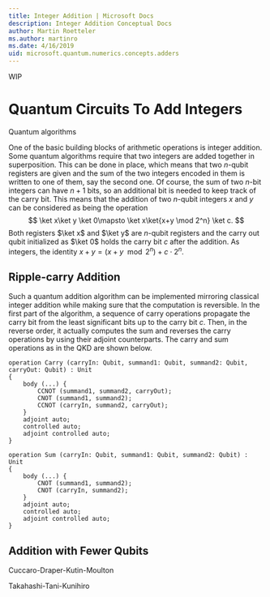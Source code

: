 ```yaml
---
title: Integer Addition | Microsoft Docs
description: Integer Addition Conceptual Docs
author: Martin Roetteler
ms.author: martinro
ms.date: 4/16/2019
uid: microsoft.quantum.numerics.concepts.adders
---
```


WIP

# Quantum Circuits To Add Integers 

Quantum algorithms 

One of the basic building blocks of arithmetic operations is integer addition. Some quantum algorithms require that two integers are added together in superposition. This can be done in place, which means that two $n$-qubit registers are given and the sum of the two integers encoded in them is written to one of them, say the second one. Of course, the sum of two $n$-bit integers can have $n+1$ bits, so an additional bit is needed to keep track of the carry bit. This means that the addition of two $n$-qubit integers $x$ and $y$ can be considered as being the operation
$$
\ket x\ket y \ket 0\mapsto \ket x\ket{x+y \mod 2^n} \ket c.
$$
Both registers $\ket x$ and $\ket y$ are $n$-qubit registers and the carry out qubit initialized as $\ket 0$ holds the carry bit $c$ after the addition. As integers, the identity $x + y = (x+y \mod 2^n) + c\cdot 2^n$.

## Ripple-carry Addition
Such a quantum addition algorithm can be implemented mirroring classical integer addition while making sure that the computation is reversible. In the first part of the algorithm, a sequence of carry operations propagate the carry bit from the least significant bits up to the carry bit $c$. Then, in the reverse order, it actually computes the sum and reverses the carry operations by using their adjoint counterparts. The carry and sum operations as in the QKD are shown below.

```qsharp
operation Carry (carryIn: Qubit, summand1: Qubit, summand2: Qubit, carryOut: Qubit) : Unit
{
    body (...) {
        CCNOT (summand1, summand2, carryOut);
        CNOT (summand1, summand2);
        CCNOT (carryIn, summand2, carryOut);
    }
    adjoint auto;
    controlled auto;
    adjoint controlled auto;
}
```

```qsharp
operation Sum (carryIn: Qubit, summand1: Qubit, summand2: Qubit) : Unit
{
    body (...) {
        CNOT (summand1, summand2);
        CNOT (carryIn, summand2);
    }
    adjoint auto;
    controlled auto;
    adjoint controlled auto;
}
```

## Addition with Fewer Qubits
Cuccaro-Draper-Kutin-Moulton 

Takahashi-Tani-Kunihiro


